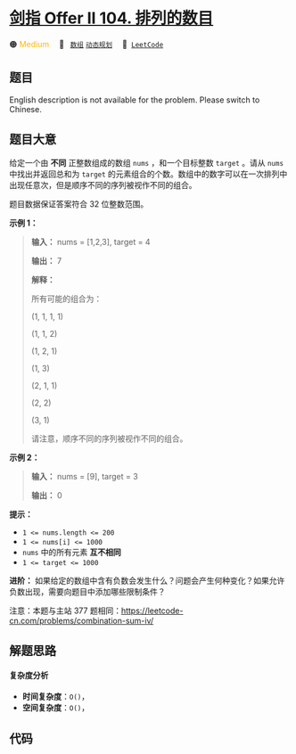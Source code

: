 # [剑指 Offer II 104. 排列的数目](https://leetcode.cn/problems/D0F0SV)

🟠 <font color=#ffb800>Medium</font>&emsp; 🔖&ensp; [`数组`](/outline/tag/array.md) [`动态规划`](/outline/tag/dynamic-programming.md)&emsp; 🔗&ensp;[`LeetCode`](https://leetcode.cn/problems/D0F0SV)

## 题目

English description is not available for the problem. Please switch to
Chinese.


## 题目大意

给定一个由 **不同**  正整数组成的数组 `nums` ，和一个目标整数 `target` 。请从 `nums` 中找出并返回总和为 `target`
的元素组合的个数。数组中的数字可以在一次排列中出现任意次，但是顺序不同的序列被视作不同的组合。

题目数据保证答案符合 32 位整数范围。



**示例 1：**

> 
> 
> 
> 
> 
> **输入：** nums = [1,2,3], target = 4
> 
> **输出：** 7
> 
> **解释：**
> 
> 所有可能的组合为：
> 
> (1, 1, 1, 1)
> 
> (1, 1, 2)
> 
> (1, 2, 1)
> 
> (1, 3)
> 
> (2, 1, 1)
> 
> (2, 2)
> 
> (3, 1)
> 
> 请注意，顺序不同的序列被视作不同的组合。
> 
> 

**示例 2：**

> 
> 
> 
> 
> 
> **输入：** nums = [9], target = 3
> 
> **输出：** 0
> 
> 



**提示：**

  * `1 <= nums.length <= 200`
  * `1 <= nums[i] <= 1000`
  * `nums` 中的所有元素 **互不相同**
  * `1 <= target <= 1000`



**进阶：** 如果给定的数组中含有负数会发生什么？问题会产生何种变化？如果允许负数出现，需要向题目中添加哪些限制条件？



注意：本题与主站 377 题相同：<https://leetcode-cn.com/problems/combination-sum-iv/>


## 解题思路

#### 复杂度分析

- **时间复杂度**：`O()`，
- **空间复杂度**：`O()`，

## 代码

```javascript

```